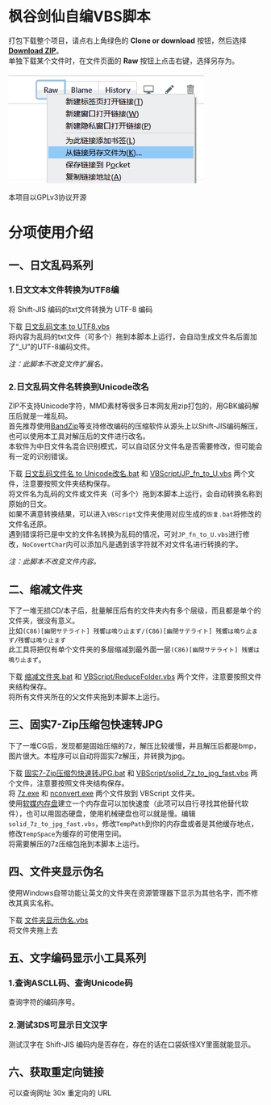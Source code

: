 # 枫谷剑仙自编VBS脚本
打包下载整个项目，请点右上角绿色的 **Clone or download** 按钮，然后选择 [**Download ZIP**](https://github.com/Mapaler/VBScript/archive/master.zip)。  
单独下载某个文件时，在文件页面的 **Raw** 按钮上点击右键，选择另存为。  
![右键另存为](document/save-as.png)

本项目以GPLv3协议开源
# 分项使用介绍
## 一、日文乱码系列
### 1.日文文本文件转换为UTF8编
将 Shift-JIS 编码的txt文件转换为 UTF-8 编码

下载 [日文乱码文本 to UTF8.vbs](日文乱码文本%20to%20UTF8.vbs)  
将内容为乱码的txt文件（可多个）拖到本脚本上运行，会自动生成文件名后面加了“_U”的UTF-8编码文件。

*注：此脚本不改变文件扩展名。*
### 2.日文乱码文件名转换到Unicode改名
ZIP不支持Unicode字符，MMD素材等很多日本网友用zip打包的，用GBK编码解压后就是一堆乱码。  
首先推荐使用[BandZip](http://www.bandisoft.com/bandizip/)等支持修改编码的压缩软件从源头上以Shift-JIS编码解压，也可以使用本工具对解压后的文件进行改名。  
本软件为中日文件名混合识别模式，可以自动区分文件名是否需要修改，但可能会有一定的识别错误。

下载 [日文乱码文件名 to Unicode改名.bat](日文乱码文件名%20to%20Unicode改名.bat) 和 [VBScript/JP_fn_to_U.vbs](VBScript/JP_fn_to_U.vbs) 两个文件，注意要按照文件夹结构保存。  
将文件名为乱码的文件或文件夹（可多个）拖到本脚本上运行，会自动转换名称到原始的日文。  
如果不满意转换结果，可以进入`VBScript`文件夹使用对应生成的`恢复.bat`将修改的文件名还原。  
遇到错误将已是中文的文件名转换为乱码的情况，可对`JP_fn_to_U.vbs`进行修改，`NoCovertChar`内可以添加凡是遇到该字符就不对文件名进行转换的字。

*注：此脚本不改变文件内容。*
## 二、缩减文件夹
下了一堆无损CD/本子后，批量解压后有的文件夹内有多个层级，而且都是单个的文件夹，很没有意义。  
比如`(C86)[幽閉サテライト] 残響は鳴り止まず/(C86)[幽閉サテライト] 残響は鳴り止まず/残響は鳴り止まず`  
此工具将把仅有单个文件夹的多层缩减到最外面一层`(C86)[幽閉サテライト] 残響は鳴り止まず`。

下载 [缩减文件夹.bat](缩减文件夹.bat) 和 [VBScript/ReduceFolder.vbs](VBScript/ReduceFolder.vbs) 两个文件，注意要按照文件夹结构保存。  
将所有文件夹所在的父文件夹拖到本脚本上运行。
## 三、固实7-Zip压缩包快速转JPG
下了一堆CG后，发现都是固始压缩的7z，解压比较缓慢，并且解压后都是bmp，图片很大。本程序可以自动将固实7z解压，并转换为jpg。

下载 [固实7-Zip压缩包快速转JPG.bat](固实7-Zip压缩包快速转JPG.bat) 和 [VBScript/solid_7z_to_jpg_fast.vbs](VBScript/solid_7z_to_jpg_fast.vbs) 两个文件，注意要按照文件夹结构保存。  
将 [7z.exe](https://sparanoid.com/lab/7z/) 和 [nconvert.exe](https://www.xnview.com/en/nconvert/) 两个文件放到 VBScript 文件夹。  
使用[软媒内存盘](https://mofang.ruanmei.com/)建立一个内存盘可以加快速度（此项可以自行寻找其他替代软件），也可以用固态硬盘，使用机械硬盘也可以就是慢。编辑`solid_7z_to_jpg_fast.vbs`，修改`TempPath`到你的内存盘或者是其他缓存地点，修改`TempSpace`为缓存的可使用空间。  
将需要解压的7z压缩包拖到本脚本上运行。
## 四、文件夹显示伪名
使用Windows自带功能让英文的文件夹在资源管理器下显示为其他名字，而不修改其真实名称。

下载 [文件夹显示伪名.vbs](文件夹显示伪名.vbs)  
将文件夹拖上去
## 五、文字编码显示小工具系列
### 1.查询ASCLL码、查询Unicode码
查询字符的编码序号。
### 2.测试3DS可显示日文汉字
测试汉字在 Shift-JIS 编码内是否存在，存在的话在口袋妖怪XY里面就能显示。

## 六、获取重定向链接
可以查询网址 30x 重定向的 URL